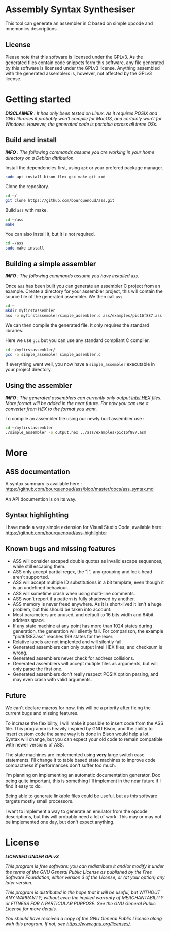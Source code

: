 # Assembly Syntax Synthesiser

This tool can generate an assembler in C based on simple opcode and mnemonics descriptions. 

## License

Please note that this software is licensed under the GPLv3. As the generated files contain code snippets form this software, any file generated by this software is licensed under the GPLv3 license. Anything assembled with the generated assemblers is, however, not affected by the GPLv3 license.


# Getting started

***DISCLAIMER*** *: It has only been tested on Linux. As it requires POSIX and GNU libraries it probably won't compile for MacOS, and certainly won't for Windows. However, the generated code is portable across all three OSs.*

## Build and install

***INFO*** *: The following commands assume you are working in your home directory on a Debian ditribution.*

Install the dependencies first, using `apt` or your prefered package manager.

```bash
sudo apt install bison flex gcc make git xxd
```

Clone the repository.
```bash
cd ~/
git clone https://github.com/bourquenoud/ass.git
```

Build `ass` with make.

```bash
cd ~/ass
make
```

You can also install it, but it is not required.

```bash
cd ~/ass
sudo make install
```

## Building a simple assembler

***INFO*** *: The following commands assume you have installed `ass`.*

Once `ass` has been built you can generate an assembler C project from an example. Create a directory for your assembler project, this will contain the source file of the generated assembler. We then call `ass`.

```bash
cd ~
mkdir myfirstassembler
ass -o myfirstassembler/simple_assembler.c ass/examples/pic16f887.ass
```

We can then compile the generated file. It only requires the standard libraries.

Here we use `gcc` but you can use any standard compliant C compiler.

```bash
cd ~/myfirstassembler/
gcc -o simple_assembler simple_assembler.c
```

If everything went well, you now have a `simple_assembler` executable in your project directory.

## Using the assembler

***INFO*** *: The generated assemblers can currently only output [Intel HEX](https://en.wikipedia.org/wiki/Intel_HEX) files. More format will be added in the near future. For now you can use a converter from HEX to the format you want.*

To compile an assembler file using our newly built assembler use :

```bash
cd ~/myfirstassembler
./simple_assembler -o output.hex ../ass/examples/pic16f887.asm
```

# More

## ASS documentation

A syntax summary is available here : <https://github.com/bourquenoud/ass/blob/master/docs/ass_syntax.md>

An API documention is on its way.

## Syntax highlighting

I have made a very simple extension for Visual Studio Code, available here : <https://github.com/bourquenoud/ass-highlighter>

## Known bugs and missing features

 - ASS will consider escaped double quotes as invalid escape sequences, while still escaping them.
 - ASS only accept partial regex, the "|", any grouping and look-head aren't supported.
 - ASS will accept multiple ID substitutions in a bit template, even though it is an undefined behaviour.
 - ASS will sometime crash when using multi-line comments.
 - ASS won't report if a pattern is fully shadowed by another.
 - ASS memory is never freed anywhere. As it is short-lived it isn't a huge problem, but this should be taken into account.
 - Most parameters are unused, and default to 16 bits width and 64bit address space.
 - If any state machine at any point has more than 1024 states during generation, the generation will silently fail. For comparison, the example "pic16f887.ass" reaches 199 states for the lexer.
 - Relative labels are not implented and will silently fail.
 - Generated assemblers can only output Intel HEX files, and checksum is wrong.
 - Generated assemblers never check for address collisions.
 - Generated assemblers will accept mutiple files as arguments, but will only parse the first one.
 - Generated assemblers don't really respect POSIX option parsing, and may even crash with valid arguments.

## Future

We can't declare macros for now, this will be a priority after fixing the current bugs and missing features.

To increase the flexibility, I will make it possible to insert code from the ASS file. This programm is heavily inspired by GNU Bison, and the ability to insert custom code the same way it is done in Bison would help a lot. Syntax will change, but you can expect your old code to remain compatible with newer versions of ASS.

The state machines are implemented using **very** large switch case statements. I'll change it to table based state machines to improve code compactness if performances don't suffer too much.

I'm planning on implementing an automatic documentation generator. Doc being quite important, this is something I'll implement in the near future if I find it easy to do.

Being able to generate linkable files could be useful, but as this software targets mostly small processors.

I want to implement a way to generate an emulator from the opcode descriptions, but this will probably need a lot of work. This may or may not be implemented one day, but don't expect anything.

# License

***LICENSED UNDER GPLv3***

*This program is free software: you can redistribute it and/or modify
it under the terms of the GNU General Public License as published by
the Free Software Foundation, either version 3 of the License, or
(at your option) any later version.*

*This program is distributed in the hope that it will be useful,
but WITHOUT ANY WARRANTY; without even the implied warranty of
MERCHANTABILITY or FITNESS FOR A PARTICULAR PURPOSE.  See the
GNU General Public License for more details.*

*You should have received a copy of the GNU General Public License
along with this program.  If not, see <https://www.gnu.org/licenses/>.*
